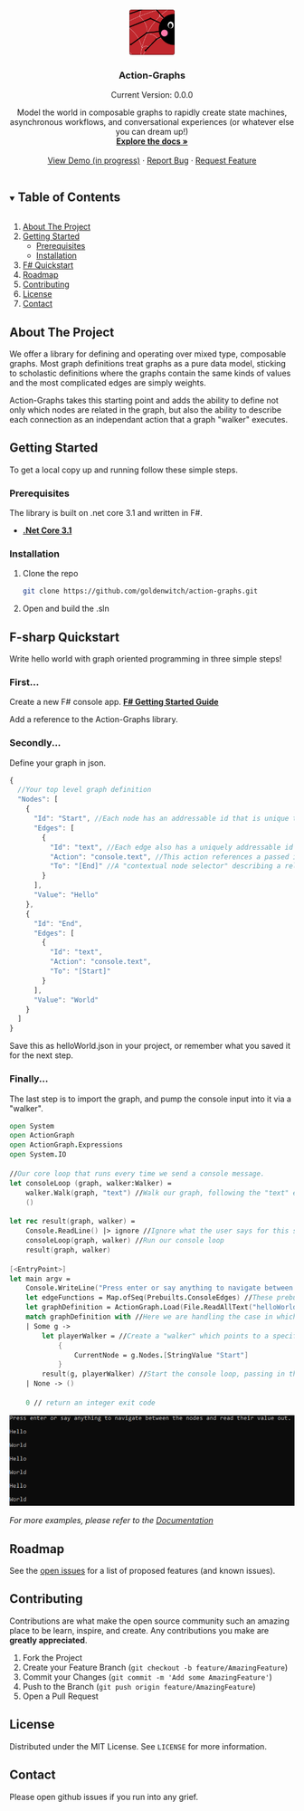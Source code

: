 <!-- PROJECT SHIELDS -->
<!--
*** I'm using markdown "reference style" links for readability.
*** Reference links are enclosed in brackets [ ] instead of parentheses ( ).
*** See the bottom of this document for the declaration of the reference variables
*** for contributors-url, forks-url, etc. This is an optional, concise syntax you may use.
*** https://www.markdownguide.org/basic-syntax/#reference-style-links

[![Contributors][contributors-shield]][contributors-url]
[![Forks][forks-shield]][forks-url]
[![Stargazers][stars-shield]][stars-url]
[![Issues][issues-shield]][issues-url]
[![MIT License][license-shield]][license-url]
-->


<!-- PROJECT LOGO -->
<br />
<p align="center">
  <a href="https://github.com/goldenwitch/action-graphs">
    <img src="images/Icon.png" alt="Logo" width="80" height="80">
  </a>

  <h3 align="center">Action-Graphs</h3>
  <p align="center">Current Version: 0.0.0</p>

  <p align="center">
    Model the world in composable graphs to rapidly create state machines, asynchronous workflows, and conversational experiences (or whatever else you can dream up!)
    <br />
    <a href="https://github.com/goldenwitch/action-graphs/blob/main/reference.md"><strong>Explore the docs »</strong></a>
    <br />
    <br />
    <a href="https://github.com/goldenwitch/action-graphs">View Demo (in progress)</a>
    ·
    <a href="https://github.com/goldenwitch/action-graphs/issues">Report Bug</a>
    ·
    <a href="https://github.com/goldenwitch/action-graphs/issues">Request Feature</a>
  </p>
</p>



<!-- TABLE OF CONTENTS -->
<details open="open">
  <summary><h2 style="display: inline-block">Table of Contents</h2></summary>
  <ol>
    <li>
      <a href="#about-the-project">About The Project</a>
    </li>
    <li>
      <a href="#getting-started">Getting Started</a>
      <ul>
        <li><a href="#prerequisites">Prerequisites</a></li>
        <li><a href="#installation">Installation</a></li>
      </ul>
    </li>
    <li><a href="#f-sharp-quickstart">F# Quickstart</a></li>
    <li><a href="#roadmap">Roadmap</a></li>
    <li><a href="#contributing">Contributing</a></li>
    <li><a href="#license">License</a></li>
    <li><a href="#contact">Contact</a></li>
  </ol>
</details>



<!-- ABOUT THE PROJECT -->
## About The Project

We offer a library for defining and operating over mixed type, composable graphs. Most graph definitions treat graphs as a pure data model, sticking to scholastic definitions where the graphs contain the same kinds of values and the most complicated edges are simply weights.

Action-Graphs takes this starting point and adds the ability to define not only which nodes are related in the graph, but also the ability to describe each connection as an independant action that a graph "walker" executes.

<!-- GETTING STARTED -->
## Getting Started

To get a local copy up and running follow these simple steps.

### Prerequisites

The library is built on .net core 3.1 and written in F#.
* <a href="https://dotnet.microsoft.com/download"><strong>.Net Core 3.1</strong></a>

### Installation

1. Clone the repo
   ```sh
   git clone https://github.com/goldenwitch/action-graphs.git
   ```
2. Open and build the .sln

<!-- USAGE EXAMPLES -->
## F-sharp Quickstart

Write hello world with graph oriented programming in three simple steps!

### First...
Create a new F# console app. 
<a href="https://docs.microsoft.com/en-us/dotnet/fsharp/get-started/get-started-visual-studio"><strong>F# Getting Started Guide</strong></a>

Add a reference to the Action-Graphs library.

### Secondly...
Define your graph in json.
```javascript
{
  //Your top level graph definition
  "Nodes": [
    {
      "Id": "Start", //Each node has an addressable id that is unique to the graph that defines it (in this case the top level definition)
      "Edges": [
        {
          "Id": "text", //Each edge also has a uniquely addressable id that is unique to the node it is on
          "Action": "console.text", //This action references a passed in function that should run when this edge is walked. This one is from the prebuilt console actions and just emits the value of the node to console.
          "To": "[End]" //A "contextual node selector" describing a relationship between this node and a destination
        }
      ],
      "Value": "Hello"
    },
    {
      "Id": "End",
      "Edges": [
        {
          "Id": "text",
          "Action": "console.text",
          "To": "[Start]"
        }
      ],
      "Value": "World"
    }
  ]
}
```

Save this as helloWorld.json in your project, or remember what you saved it for the next step.

### Finally...

The last step is to import the graph, and pump the console input into it via a "walker".

```fsharp
open System
open ActionGraph
open ActionGraph.Expressions
open System.IO

//Our core loop that runs every time we send a console message.
let consoleLoop (graph, walker:Walker) =
    walker.Walk(graph, "text") //Walk our graph, following the "text" edge each time
    ()

let rec result(graph, walker) =
    Console.ReadLine() |> ignore //Ignore what the user says for this sample
    consoleLoop(graph, walker) //Run our console loop
    result(graph, walker)

[<EntryPoint>]
let main argv =
    Console.WriteLine("Press enter or say anything to navigate between the nodes and read their value out.")
    let edgeFunctions = Map.ofSeq(Prebuilts.ConsoleEdges) //These prebuilt edges include ways to output to console.
    let graphDefinition = ActionGraph.Load(File.ReadAllText("helloWorld.json"), edgeFunctions) //Load our JSON as a graph, and enable the specific edge functions
    match graphDefinition with //Here we are handling the case in which we don't succeed at loading our graph
    | Some g ->
        let playerWalker = //Create a "walker" which points to a specific place in the graph and follows the edges between nodes.
            {
                CurrentNode = g.Nodes.[StringValue "Start"]
            }
        result(g, playerWalker) //Start the console loop, passing in the walker to go walk the graph
    | None -> ()

    0 // return an integer exit code
```

<img src="images/QuickstartConsoleScreeny.png" alt="Console log screenshot">

_For more examples, please refer to the [Documentation](https://github.com/goldenwitch/action-graphs/blob/main/reference.md)_



<!-- ROADMAP -->
## Roadmap

See the [open issues](https://github.com/goldenwitch/action-graphs/issues) for a list of proposed features (and known issues).



<!-- CONTRIBUTING -->
## Contributing

Contributions are what make the open source community such an amazing place to be learn, inspire, and create. Any contributions you make are **greatly appreciated**.

1. Fork the Project
2. Create your Feature Branch (`git checkout -b feature/AmazingFeature`)
3. Commit your Changes (`git commit -m 'Add some AmazingFeature'`)
4. Push to the Branch (`git push origin feature/AmazingFeature`)
5. Open a Pull Request



<!-- LICENSE -->
## License

Distributed under the MIT License. See `LICENSE` for more information.



<!-- CONTACT -->
## Contact

Please open github issues if you run into any grief.

<!-- MARKDOWN LINKS & IMAGES -->
<!-- https://www.markdownguide.org/basic-syntax/#reference-style-links -->
[contributors-shield]: https://img.shields.io/github/contributors/goldenwitch/repo.svg?style=for-the-badge
[contributors-url]: https://github.com/goldenwitch/action-graphs/graphs/contributors
[forks-shield]: https://img.shields.io/github/forks/goldenwitch/repo.svg?style=for-the-badge
[forks-url]: https://github.com/goldenwitch/action-graphs/network/members
[stars-shield]: https://img.shields.io/github/stars/goldenwitch/repo.svg?style=for-the-badge
[stars-url]: https://github.com/goldenwitch/action-graphs/stargazers
[issues-shield]: https://img.shields.io/github/issues/goldenwitch/repo.svg?style=for-the-badge
[issues-url]: https://github.com/goldenwitch/action-graphs/issues
[license-shield]: https://img.shields.io/github/license/goldenwitch/repo.svg?style=for-the-badge
[license-url]: https://github.com/goldenwitch/action-graphs/blob/main/LICENSE.txt
[reference-url]: https://github.com/goldenwitch/action-graphs/blob/main/reference.md
